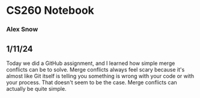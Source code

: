 # CS260 Notebook
### Alex Snow

## 1/11/24
Today we did a GitHub assignment, and I learned how simple merge conflicts can be to solve. Merge conflicts always feel scary because it's almost like Git itself is telling you something is wrong with your code or with your process. That doesn't seem to be the case. Merge conflicts can actually be quite simple. 
